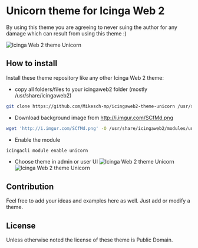 # Unicorn theme for Icinga Web 2

By using this theme you are agreeing to never suing the author for any damage which can result from using this theme :)

![Icinga Web 2 theme Unicorn](https://github.com/Mikesch-mp/icingaweb2-theme-unicorn/raw/master/screenshots/unicorn-theme-login.png "Unicorn theme login")

## How to install

Install these theme repository like any other Icinga Web 2 theme:

* copy all folders/files to your icingaweb2 folder (mostly /usr/share/icingaweb2)
    
```bash
git clone https://github.com/Mikesch-mp/icingaweb2-theme-unicorn /usr/share/icingaweb2/modules/unicorn
```
* Download background image from http://i.imgur.com/SCfMd.png

```bash
wget 'http://i.imgur.com/SCfMd.png' -O /usr/share/icingaweb2/modules/unicorn/public/img/unicorn.png
```

* Enable the module
```bash
icingacli module enable unicorn
```

* Choose theme in admin or user UI
![Icinga Web 2 theme Unicorn](https://github.com/Mikesch-mp/icingaweb2-theme-unicorn/raw/master/screenshots/unicorn-theme-set_theme_global.png "Unicorn theme global")
![Icinga Web 2 theme Unicorn](https://github.com/Mikesch-mp/icingaweb2-theme-unicorn/raw/master/screenshots/unicorn-theme-set_theme_user.png "Unicorn theme user")

## Contribution

Feel free to add your ideas and examples here as well. Just add or modify a theme.

## License

Unless otherwise noted the license of these theme is Public Domain.
